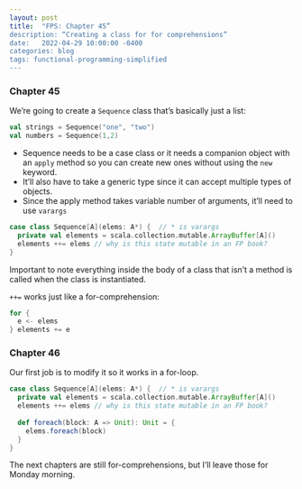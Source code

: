 ```yaml
---
layout: post
title:  "FPS: Chapter 45”
description: “Creating a class for for comprehensions”
date:   2022-04-29 10:00:00 -0400
categories: blog
tags: functional-programming-simplified
---
```

### Chapter 45
We’re going to create a `Sequence` class that’s basically just a list:
```scala
val strings = Sequence("one", "two")
val numbers = Sequence(1,2)
```

* Sequence needs to be a case class or it needs a companion object with an `apply` method so you can create new ones without using the `new` keyword.
* It’ll also have to take a generic type since it can accept multiple types of objects.
* Since the apply method takes variable number of arguments, it’ll need to use `varargs`

```scala
case class Sequence[A](elems: A*) {  // * is varargs
  private val elements = scala.collection.mutable.ArrayBuffer[A]()
  elements ++= elems // why is this state mutable in an FP book?
}
```

Important to note everything inside the body of a class that isn’t a method is called when the class is instantiated.

`++=` works just like a for-comprehension:
```scala
for {
  e <- elems
} elements += e
```

### Chapter 46
Our first job is to modify it so it works in a for-loop.
```scala
case class Sequence[A](elems: A*) {  // * is varargs
  private val elements = scala.collection.mutable.ArrayBuffer[A]()
  elements ++= elems // why is this state mutable in an FP book?
  
  def foreach(block: A => Unit): Unit = {
    elems.foreach(block)
  }
}
```

The next chapters are still for-comprehensions, but I’ll leave those for Monday morning. 
